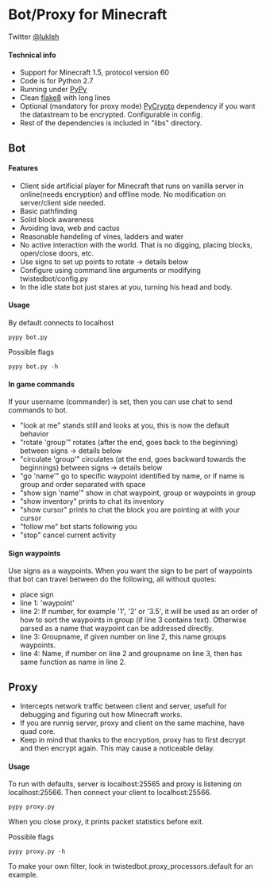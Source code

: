 # Bot/Proxy for Minecraft
Twitter [@lukleh](https://twitter.com/lukleh "@lukleh")
#### Technical info
- Support for Minecraft 1.5, protocol version 60
- Code is for Python 2.7
- Running under [PyPy](http://pypy.org/ "PyPy")
- Clean [flake8](http://pypi.python.org/pypi/flake8/ "flake8") with long lines
- Optional (mandatory for proxy mode) [PyCrypto](https://www.dlitz.net/software/pycrypto/ "PyCrypto") dependency if you want the datastream to be encrypted. Configurable in config.
- Rest of the dependencies is included in "libs" directory.


## Bot
#### Features
- Client side artificial player for Minecraft that runs on vanilla server in online(needs encryption) and offline mode. No modification on server/client side needed.
- Basic pathfinding
- Solid block awareness
- Avoiding lava, web and cactus
- Reasonable handeling of vines, ladders and water
- No active interaction with the world. That is no digging, placing blocks, open/close doors, etc.
- Use signs to set up points to rotate  -> details below
- Configure using command line arguments or modifying twistedbot/config.py
- In the idle state bot just stares at you, turning his head and body.

#### Usage
By default connects to localhost

	pypy bot.py 

Possible flags

	pypy bot.py -h

#### In game commands
If your username (commander) is set, then you can use chat to send commands to bot.

- "look at me" stands still and looks at you, this is now the default behavior
- "rotate 'group'" rotates (after the end, goes back to the beginning) between signs -> details below
- "circulate 'group'" circulates (at the end, goes backward towards the beginnings) between signs -> details below
- "go 'name'" go to specific waypoint identified by name, or if name is group and order separated with space
- "show sign 'name'" show in chat waypoint, group or waypoints in group
- "show inventory" prints to chat its inventory
- "show cursor" prints to chat the block you are pointing at with your cursor
- "follow me" bot starts following you
- "stop" cancel current activity

#### Sign waypoints
Use signs as a waypoints. When you want the sign to be part of waypoints that bot can travel between do the following, all without quotes:

- place sign
- line 1: 'waypoint' 
- line 2: If number, for example '1', '2' or '3.5', it will be used as an order of how to sort the waypoints in group (if line 3 contains text). Otherwise parsed as a name that waypoint can be addressed directly.
- line 3: Groupname, if given number on line 2, this name groups waypoints.
- line 4: Name, if number on line 2 and groupname on line 3, then has same function as name in line 2.

## Proxy
- Intercepts network traffic between client and server, usefull for debugging and figuring out how Minecraft works.
- If you are runnig server, proxy and client on the same machine, have quad core.
- Keep in mind that thanks to the encryption, proxy has to first decrypt and then encrypt again. This may cause a noticeable delay.

#### Usage
To run with defaults, server is localhost:25565 and proxy is listening on localhost:25566. Then connect your client to localhost:25566.

	pypy proxy.py
	
When you close proxy, it prints packet statistics before exit.

Possible flags

	pypy proxy.py -h

To make your own filter, look in twistedbot.proxy_processors.default for an example.
